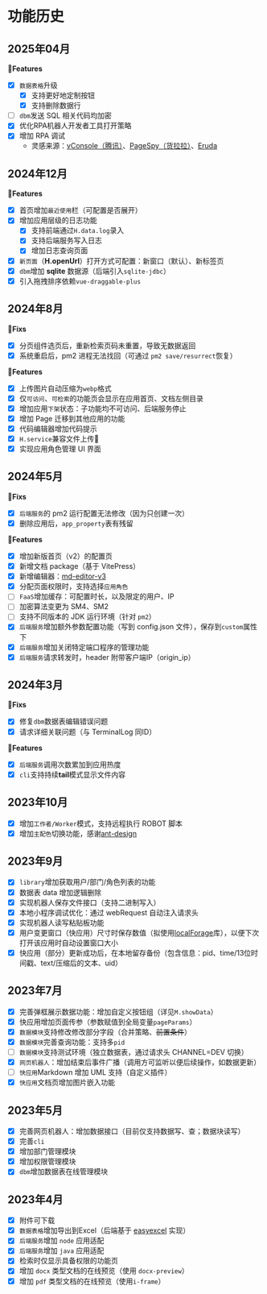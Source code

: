 # 功能历史

## 2025年04月
**🌟Features**
- [x] `数据表格`升级
    - [x] 支持更好地定制按钮
    - [x] 支持删除数据行
- [ ] `dbm`发送 SQL 相关代码均加密
- [x] 优化RPA机器人开发者工具打开策略
- [x] 增加 RPA 调试
    * 灵感来源：[vConsole（腾讯）](https://github.com/Tencent/vConsole)、[PageSpy（货拉拉）](https://pagespy.huolala.cn/)、[Eruda](https://github.com/liriliri/eruda)

## 2024年12月
**🌟Features**
- [x] 首页增加`最近使用`栏（可配置是否展开）
- [x] 增加应用层级的日志功能
    - [x] 支持前端通过`H.data.log`录入
    - [x] 支持后端服务写入日志
    - [x] 增加日志查询页面
- [x] `新页面`（**H.openUrl**）打开方式可配置：新窗口（默认）、新标签页
- [x] `dbm`增加 **sqlite** 数据源（后端引入`sqlite-jdbc`）
- [x] 引入拖拽排序依赖`vue-draggable-plus`

## 2024年8月
**🐛Fixs**
- [x] 分页组件选页后，重新检索页码未重置，导致无数据返回
- [x] 系统重启后，pm2 进程无法找回（可通过 `pm2 save/resurrect`恢复）

**🌟Features**
- [x] 上传图片自动压缩为`webp`格式
- [x] 仅`可访问`、`可检索`的功能页会显示在应用首页、文档左侧目录
- [x] 增加应用`下架`状态：子功能均不可访问、后端服务停止
- [x] 增加 Page 迁移到其他应用的功能
- [x] 代码编辑器增加代码提示
- [x] `H.service`兼容文件上传🎉
- [x] 实现应用角色管理 UI 界面

## 2024年5月
**🐛Fixs**
- [x] `后端服务`的 pm2 运行配置无法修改（因为只创建一次）
- [x] 删除应用后，`app_property`表有残留

**🌟Features**
- [x] 增加新版首页（v2）的配置页
- [x] 新增文档 package（基于 VitePress）
- [x] 新增编辑器：[md-editor-v3](https://github.com/imzbf/md-editor-v3)
- [x] 分配页面权限时，支持选择`应用角色`
- [ ] `FaaS`增加缓存：可配置时长，以及限定的用户、IP
- [ ] 加密算法变更为 SM4、SM2
- [ ] 支持不同版本的 JDK 运行环境（针对 `pm2`）
- [x] `后端服务`增加额外参数配置功能（写到 config.json 文件），保存到`custom`属性下
- [x] `后端服务`增加关闭特定端口程序的管理功能
- [x] `后端服务`请求转发时，header 附带客户端IP（origin_ip）

## 2024年3月

**🐛Fixs**
- [x] 修复`dbm`数据表编辑错误问题
- [x] 请求详细关联问题（与 TerminalLog 同ID）

**🌟Features**
- [x] `后端服务`调用次数累加到应用热度
- [x] `cli`支持持续**tail**模式显示文件内容

## 2023年10月

- [x] 增加`工作者/Worker`模式，支持远程执行 ROBOT 脚本
- [x] 增加`主配色`切换功能，感谢[ant-design](https://ant-design.antgroup.com/docs/spec/colors-cn)

## 2023年9月

- [x] `library`增加获取用户/部门/角色列表的功能
- [x] 数据表 data 增加逻辑删除
- [x] 实现机器人保存文件接口（支持二进制写入）
- [x] 本地小程序调试优化：通过 webRequest 自动注入请求头
- [x] 实现机器人读写粘贴板功能
- [x] 用户变更窗口（快应用）尺寸时保存数值（拟使用[localForage](https://github.com/localForage/localForage)库），以便下次打开该应用时自动设置窗口大小
- [x] 快应用（部分）更新成功后，在本地留存备份（包含信息：pid、time/13位时间戳、text/压缩后的文本、uid）

## 2023年7月

- [x] 完善弹框展示数据功能：增加自定义按钮组（详见`M.showData`）
- [x] 快应用增加页面传参（参数赋值到全局变量`pageParams`）
- [x] `数据模块`支持修改修改部分字段（合并策略、~~前置条件~~）
- [x] `数据模块`完善查询功能：支持多`pid`
- [ ] `数据模块`支持测试环境（独立数据表，通过请求头 CHANNEL=DEV 切换）
- [x] `网页机器人`：增加结束后事件广播（调用方可监听以便后续操作，如数据更新）
- [ ] `快应用`Markdown 增加 UML 支持（自定义插件）
- [x] `快应用`文档页增加图片嵌入功能

## 2023年5月

- [x] 完善网页机器人：增加数据接口（目前仅支持数据写、查；数据块读写）
- [x] 完善`cli`
- [x] 增加部门管理模块
- [x] 增加权限管理模块
- [x] `dbm`增加数据表在线管理模块

## 2023年4月

- [x] 附件可下载
- [x] `数据表格`增加导出到Excel（后端基于 [easyexcel](https://github.com/alibaba/easyexcel) 实现）
- [x] `后端服务`增加 `node` 应用适配
- [x] `后端服务`增加 `java` 应用适配
- [x] 检索时仅显示具备权限的功能页
- [x] 增加 `docx` 类型文档的在线预览（使用 `docx-preview`）
- [x] 增加 `pdf` 类型文档的在线预览（使用`i-frame`）
